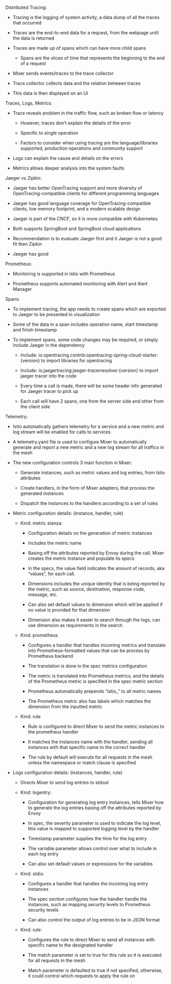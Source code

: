 Distributed Tracing:

-   Tracing is the logging of system activity, a data dump of all the traces
    that occurred

-   Traces are the end-to-end data for a request, from the webpage until the
    data is returned

-   Traces are made up of spans which can have more child spans

    -   Spans are the slices of time that represents the beginning to the end of
        a request

-   Mixer sends events/traces to the trace collector

-   Trace collector collects data and the relation between traces

-   This data is then displayed on an UI

Traces, Logs, Metrics:

-   Trace reveals problem in the traffic flow, such as broken flow or latency

    -   However, traces don’t explain the details of the error

    -   Specific to single operation

    -   Factors to consider when using tracing are the language/libraries
        supported, production operations and community support

-   Logs can explain the cause and details on the errors

-   Metrics allows deeper analysis into the system faults

Jaeger vs Zipkin:

-   Jaeger has better OpenTracing support and more diversity of
    OpenTracing-compatible clients for different programming languages

-   Jaeger has good language coverage for OpenTracing-compatible clients, low
    memory footprint, and a modern scalable design

-   Jaeger is part of the CNCF, so it is more compatible with Kubernetes

-   Both supports SpringBoot and SpringBoot cloud applications

-   Recommendation is to evaluate Jaeger first and it Jaeger is not a good fit
    then Zipkin

-   Jaeger has good

Prometheus:

-   Monitoring is supported in Istio with Prometheus

-   Prometheus supports automated monitoring with Alert and Alert Manager

Spans:

-   To implement tracing, the app needs to create spans which are exported to
    Jaeger to be presented in visualization

-   Some of the data in a span includes operation name, start timestamp and
    finish timestamp

-   To implement spans, some code changes may be required, or simply include
    Jaeger in the dependency

    -   Include:
        io.opentracing.contrib:opentracing-spring-cloud-starter:{version} to
        import libraries for opentracing

    -   Include: io.jaegertracing:jaeger-tracerresolver:{version} to import
        jaeger tracer into the code

    -   Every time a call is made, there will be some header info generated for
        Jaeger tracer to pick up

    -   Each call will have 2 spans, one from the server side and other from the
        client side

Telemetry:

-   Istio automatically gathers telemetry for a service and a new metric and log
    stream will be enabled for calls to services

-   A telemetry.yaml file is used to configure Mixer to automatically generate
    and report a new metric and a new log stream for all traffics in the mesh

-   The new configuration controls 3 main function in Mixer:

    -   Generate instances, such as metric values and log entries, from Istio
        attributes

    -   Create handlers, in the form of Mixer adapters, that process the
        generated instances

    -   Dispatch the instances to the handlers according to a set of rules

-   Metric configuration details: (instance, handler, rule)

    -   Kind: metric stanza:

        -   Configuration details on the generation of metric instances

        -   Includes the metric name

        -   Basing off the attributes reported by Envoy during the call, Mixer
            creates the metric instance and populate its specs

        -   In the specs, the value field indicates the amount of records, aka
            “values”, for each call.

        -   Dimensions includes the unique identity that is being reported by
            the metric, such as source, destination, response code, message,
            etc.

        -   Can also set default values to dimension which will be applied if no
            value is provided for that dimension

        -   Dimension also makes it easier to search through the logs, can use
            dimension as requirements in the search

    -   Kind: prometheus

        -   Configures a handler that handles incoming metrics and translate
            into Prometheus-formatted values that can be process by Prometheus
            backend

        -   The translation is done in the spec metrics configuration

        -   The metric is translated into Prometheus metrics, and the details of
            the Prometheus metric is specified in the spec metric section

        -   Prometheus automatically prepends “istio_” to all metric names

        -   The Prometheus metric also has labels which matches the dimension
            from the inputted metric

    -   Kind: rule

        -   Rule is configured to direct Mixer to send the metric instances to
            the prometheus handler

        -   It matches the instances name with the handler, sending all
            instances with that specific name to the correct handler

        -   The rule by default will execute for all requests in the mesh unless
            the namespace or match clause is specified

-   Logs configuration details: (instances, handler, rule)

    -   Directs Mixer to send log entries to stdout

    -   Kind: logentry:

        -   Configuration for generating log entry instances, tells Mixer how to
            generate the log entries basing off the attributes reported by Envoy

        -   In spec, the severity parameter is used to indicate the log level,
            this value is mapped to supported logging level by the handler

        -   Timestamp parameter supplies the time for the log entry

        -   The variable parameter allows control over what to include in each
            log entry

        -   Can also set default values or expressions for the variables

    -   Kind: stdio:

        -   Configures a handler that handles the incoming log entry instances

        -   The spec section configures how the handler handle the instances,
            such as mapping security levels to Prometheus security levels

        -   Can also control the output of log entries to be in JSON format

    -   Kind: rule:

        -   Configures the rule to direct Mixer to send all instances with
            specific name to the designated handler

        -   The match parameter is set to true for this rule so it is executed
            for all requests in the mesh

        -   Match parameter is defaulted to true if not specified, otherwise, it
            could control which requests to apply the rule on
